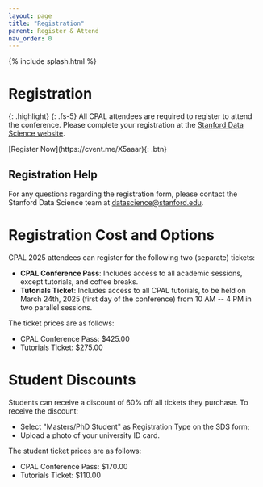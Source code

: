 ```yaml
---
layout: page
title: "Registration"
parent: Register & Attend
nav_order: 0
---
```


{% include splash.html %}

# Registration

{: .highlight}
{: .fs-5}
All CPAL attendees are required to register to attend the conference.
Please complete your registration at the [Stanford Data Science
website](https://cvent.me/X5aaar).
<!-- **The deadline to register is December 23rd, 2023.** -->

<span class="fs-6">
[Register Now](https://cvent.me/X5aaar){: .btn}
</span>

## Registration Help

For any questions regarding the registration form, please contact the Stanford
Data Science team at
[datascience@stanford.edu](mailto:datascience@stanford.edu).

# Registration Cost and Options

CPAL 2025 attendees can register for the following two (separate) tickets:
- **CPAL Conference Pass**: Includes access to all academic sessions, except
  tutorials, and coffee breaks.
- **Tutorials Ticket**: Includes access to all CPAL tutorials, to be held on March
  24th, 2025 (first day of the conference) from 10 AM -- 4 PM in two parallel sessions.

The ticket prices are as follows:
- CPAL Conference Pass: $425.00
- Tutorials Ticket: $275.00

# Student Discounts

Students can receive a discount of 60% off all tickets they purchase. To receive
the discount:
- Select "Masters/PhD Student" as Registration Type on the SDS form;
- Upload a photo of your university ID card.

The student ticket prices are as follows:
- CPAL Conference Pass: $170.00
- Tutorials Ticket: $110.00
